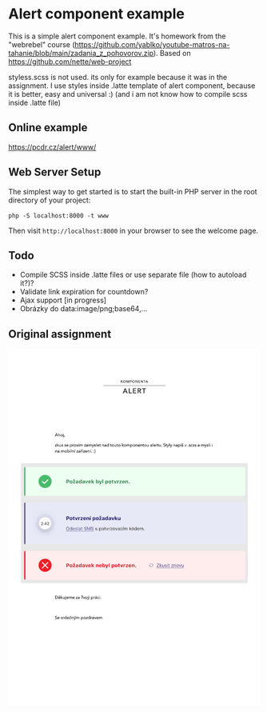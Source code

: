 Alert component example 
=================

This is a simple alert component example. It's homework from the "webrebel" course (https://github.com/yablko/youtube-matros-na-tahanie/blob/main/zadania_z_pohovorov.zip).
Based on https://github.com/nette/web-project

styless.scss is not used. its only for example because it was in the assignment. 
I use styles inside .latte template of alert component, because it is better, easy and universal :) 
(and i am not know how to compile scss inside .latte file)

Online example
----------------
[https://pcdr.cz/alert/www/
](https://pcdr.cz/alert/www/)

Web Server Setup
----------------

The simplest way to get started is to start the built-in PHP server in the root directory of your project:

	php -S localhost:8000 -t www

Then visit `http://localhost:8000` in your browser to see the welcome page.

Todo
----------------
 - Compile SCSS inside .latte files or use separate file (how to autoload it?)? 
 - Validate link expiration for countdown?
 - Ajax support [in progress]
 - Obrázky do data:image/png;base64,...

Original assignment
----------------
![Original assignment image](https://raw.githubusercontent.com/martyd420/alert-component-example/master/_ZADANI/komponenta-alert.png)